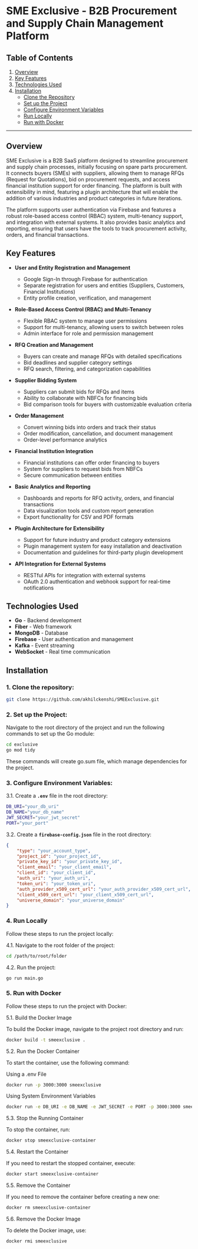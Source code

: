 # SME Exclusive - B2B Procurement and Supply Chain Management Platform

## Table of Contents
1. [Overview](#overview)
2. [Key Features](#key-features)
3. [Technologies Used](#technologies-used)
4. [Installation](#installation)
   - [Clone the Repository](#clone-the-repository)
   - [Set up the Project](#set-up-the-project)
   - [Configure Environment Variables](#configure-environment-variables)
   - [Run Locally](#run-locally)
   - [Run with Docker](#run-with-docker)
---

## Overview
SME Exclusive is a B2B SaaS platform designed to streamline procurement and supply chain processes, initially focusing on spare parts procurement. It connects buyers (SMEs) with suppliers, allowing them to manage RFQs (Request for Quotations), bid on procurement requests, and access financial institution support for order financing. The platform is built with extensibility in mind, featuring a plugin architecture that will enable the addition of various industries and product categories in future iterations.

The platform supports user authentication via Firebase and features a robust role-based access control (RBAC) system, multi-tenancy support, and integration with external systems. It also provides basic analytics and reporting, ensuring that users have the tools to track procurement activity, orders, and financial transactions.

## Key Features

- **User and Entity Registration and Management**  
  - Google Sign-In through Firebase for authentication  
  - Separate registration for users and entities (Suppliers, Customers, Financial Institutions)  
  - Entity profile creation, verification, and management  

- **Role-Based Access Control (RBAC) and Multi-Tenancy**  
  - Flexible RBAC system to manage user permissions  
  - Support for multi-tenancy, allowing users to switch between roles  
  - Admin interface for role and permission management  

- **RFQ Creation and Management**  
  - Buyers can create and manage RFQs with detailed specifications  
  - Bid deadlines and supplier category settings  
  - RFQ search, filtering, and categorization capabilities  

- **Supplier Bidding System**  
  - Suppliers can submit bids for RFQs and items  
  - Ability to collaborate with NBFCs for financing bids  
  - Bid comparison tools for buyers with customizable evaluation criteria  

- **Order Management**  
  - Convert winning bids into orders and track their status  
  - Order modification, cancellation, and document management  
  - Order-level performance analytics  

- **Financial Institution Integration**  
  - Financial institutions can offer order financing to buyers  
  - System for suppliers to request bids from NBFCs  
  - Secure communication between entities  

- **Basic Analytics and Reporting**  
  - Dashboards and reports for RFQ activity, orders, and financial transactions  
  - Data visualization tools and custom report generation  
  - Export functionality for CSV and PDF formats  

- **Plugin Architecture for Extensibility**  
  - Support for future industry and product category extensions  
  - Plugin management system for easy installation and deactivation  
  - Documentation and guidelines for third-party plugin development  

- **API Integration for External Systems**  
  - RESTful APIs for integration with external systems  
  - OAuth 2.0 authentication and webhook support for real-time notifications  

## Technologies Used
- **Go** - Backend development
- **Fiber** - Web framework
- **MongoDB** - Database
- **Firebase** - User authentication and management
- **Kafka** - Event streaming
- **WebSocket**  - Real time communication


## Installation

### 1. Clone the repository:

```bash
git clone https://github.com/akhilckenshi/SMEExclusive.git
```

### 2. Set up the Project:
Navigate to the root directory of the project and run the following commands to set up the Go module:

```bash
cd exclusive
go mod tidy
```
These commands will create go.sum file, which manage dependencies for the project.


### 3. Configure Environment Variables:

  
3.1. Create a **`.env`** file in the root directory:

```bash
DB_URI="your_db_uri"
DB_NAME="your_db_name"
JWT_SECRET="your_jwt_secret"
PORT="your_port"
```
    
3.2. Create a **`firebase-config.json`** file in the root directory:

```json  
{
    "type": "your_account_type",
    "project_id": "your_project_id",
    "private_key_id": "your_private_key_id",
    "client_email": "your_client_email",
    "client_id": "your_client_id",
    "auth_uri": "your_auth_uri",
    "token_uri": "your_token_uri",
    "auth_provider_x509_cert_url": "your_auth_provider_x509_cert_url",
    "client_x509_cert_url": "your_client_x509_cert_url",
    "universe_domain": "your_universe_domain"
}
```
### 4. Run Locally

Follow these steps to run the project locally:

4.1. Navigate to the root folder of the project:
```bash
cd /path/to/root/folder
```
4.2. Run the project:
```bash
go run main.go
```

### 5. Run with Docker

Follow these steps to run the project with Docker:

5.1. Build the Docker Image

To build the Docker image, navigate to the project root directory and run:

```bash
docker build -t smeexclusive .
```
5.2. Run the Docker Container

To start the container, use the following command:

Using a .env File

```bash
docker run -p 3000:3000 smeexclusive
```
Using System Environment Variables

```bash
docker run -e DB_URI -e DB_NAME -e JWT_SECRET -e PORT -p 3000:3000 smeexclusive
```

5.3. Stop the Running Container

To stop the container, run:

```bash
docker stop smeexclusive-container
```

5.4. Restart the Container

If you need to restart the stopped container, execute:

```bash
docker start smeexclusive-container
```

5.5. Remove the Container

If you need to remove the container before creating a new one:

```bash
docker rm smeexclusive-container
```

5.6. Remove the Docker Image

To delete the Docker image, use:

```bash
docker rmi smeexclusive
```
